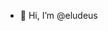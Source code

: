 - 👋 Hi, I’m @eludeus
<!--
- 👀 I’m interested in ...
- 🌱 I’m currently learning ...
- 💞️ I’m looking to collaborate on ...
- 📫 How to reach me ...
-->
<!---
eludeus/eludeus is a ✨ special ✨ repository because its `README.md` (this file) appears on your GitHub profile.
You can click the Preview link to take a look at your changes.
--->
